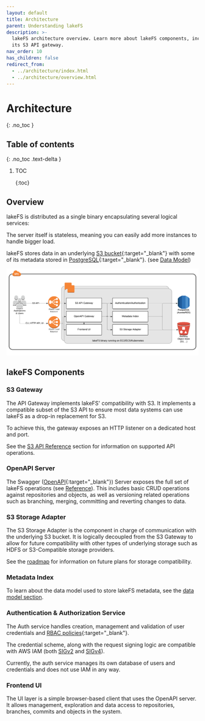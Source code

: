 ```yaml
---
layout: default
title: Architecture
parent: Understanding lakeFS
description: >-
  lakeFS architecture overview. Learn more about lakeFS components, including
  its S3 API gateway.
nav_order: 10
has_children: false
redirect_from:
  - ../architecture/index.html
  - ../architecture/overview.html
---
```


# Architecture

{: .no\_toc }

## Table of contents

{: .no\_toc .text-delta }

1. TOC

   {:toc}

## Overview

lakeFS is distributed as a single binary encapsulating several logical services:

The server itself is stateless, meaning you can easily add more instances to handle bigger load.

lakeFS stores data in an underlying [S3 bucket](https://aws.amazon.com/s3/){:target="\_blank"} with some of its metadata stored in [PostgreSQL](https://www.postgresql.org/){:target="\_blank"}. \(see [Data Model](data-model.md)\)

![Architecture](../.gitbook/assets/arch.png)

## lakeFS Components

### S3 Gateway

The API Gateway implements lakeFS' compatibility with S3. It implements a compatible subset of the S3 API to ensure most data systems can use lakeFS as a drop-in replacement for S3.

To achieve this, the gateway exposes an HTTP listener on a dedicated host and port.

See the [S3 API Reference](https://github.com/treeverse/lakeFS/tree/b7c8b3f4ad69e73a5dc68d3168ee38f65fa57f15/docs/reference/s3.md) section for information on supported API operations.

### OpenAPI Server

The Swagger \([OpenAPI](https://swagger.io/docs/specification/basic-structure/){:target="\_blank"}\) Server exposes the full set of lakeFS operations \(see [Reference](https://github.com/treeverse/lakeFS/tree/b7c8b3f4ad69e73a5dc68d3168ee38f65fa57f15/docs/reference/api.md)\). This includes basic CRUD operations against repositories and objects, as well as versioning related operations such as branching, merging, committing and reverting changes to data.

### S3 Storage Adapter

The S3 Storage Adapter is the component in charge of communication with the underlying S3 bucket. It is logically decoupled from the S3 Gateway to allow for future compatibility with other types of underlying storage such as HDFS or S3-Compatible storage providers.

See the [roadmap](roadmap.md) for information on future plans for storage compatibility.

### Metadata Index

To learn about the data model used to store lakeFS metadata, see the [data model section](data-model.md).

### Authentication & Authorization Service

The Auth service handles creation, management and validation of user credentials and [RBAC policies](https://en.wikipedia.org/wiki/Role-based_access_control){:target="\_blank"}.

The credential scheme, along with the request signing logic are compatible with AWS IAM \(both [SIGv2](https://docs.aws.amazon.com/general/latest/gr/signature-version-2.html) and [SIGv4](https://docs.aws.amazon.com/general/latest/gr/signature-version-4.html)\).

Currently, the auth service manages its own database of users and credentials and does not use IAM in any way.

### Frontend UI

The UI layer is a simple browser-based client that uses the OpenAPI server. It allows management, exploration and data access to repositories, branches, commits and objects in the system.

